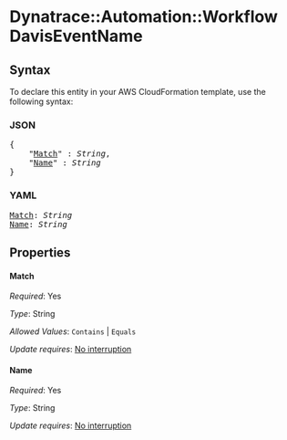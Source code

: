 # Dynatrace::Automation::Workflow DavisEventName

## Syntax

To declare this entity in your AWS CloudFormation template, use the following syntax:

### JSON

<pre>
{
    "<a href="#match" title="Match">Match</a>" : <i>String</i>,
    "<a href="#name" title="Name">Name</a>" : <i>String</i>
}
</pre>

### YAML

<pre>
<a href="#match" title="Match">Match</a>: <i>String</i>
<a href="#name" title="Name">Name</a>: <i>String</i>
</pre>

## Properties

#### Match

_Required_: Yes

_Type_: String

_Allowed Values_: <code>Contains</code> | <code>Equals</code>

_Update requires_: [No interruption](https://docs.aws.amazon.com/AWSCloudFormation/latest/UserGuide/using-cfn-updating-stacks-update-behaviors.html#update-no-interrupt)

#### Name

_Required_: Yes

_Type_: String

_Update requires_: [No interruption](https://docs.aws.amazon.com/AWSCloudFormation/latest/UserGuide/using-cfn-updating-stacks-update-behaviors.html#update-no-interrupt)

